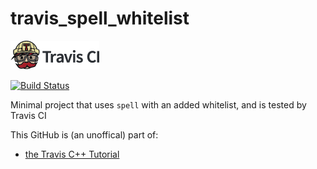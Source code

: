 # travis_spell_whitelist

[![Travis CI logo](TravisCI.png)](https://travis-ci.org)

[![Build Status](https://travis-ci.org/richelbilderbeek/travis_spell_whitelist.svg?branch=master)](https://travis-ci.org/richelbilderbeek/travis_spell_whitelist)

Minimal project that uses `spell` with an added whitelist, and is tested by Travis CI

This GitHub is (an unoffical) part of:

 * [the Travis C++ Tutorial](https://github.com/richelbilderbeek/travis_cpp_tutorial)

